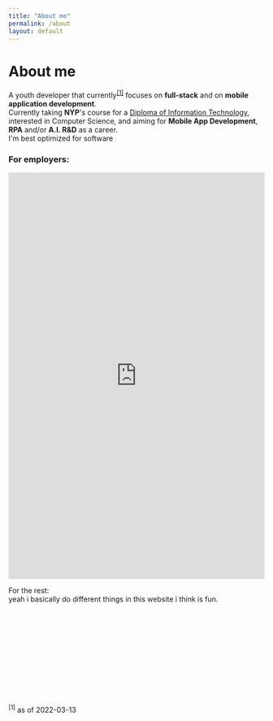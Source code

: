 ```yaml
---
title: "About me"
permalink: /about
layout: default
---
```


# About me
A youth developer that currently<sup><a href="#1">[1]</a></sup> focuses on **full-stack** and on **mobile application development**.<br>
Currently taking **NYP**'s course for a <a href="https://www.nyp.edu.sg/schools/sit/full-time-courses/information-technology.html" target="_blank">Diploma of Information Technology</a>, interested in Computer Science, and aiming for **Mobile App Development**, **RPA** and/or **A.I. R&D** as a career.<br>I'm best optimized for software

### For employers:<br>
<!-- GOOGLE DRIVE -->
<iframe src="https://drive.google.com/file/d/1RRsTkrYlV3bz_OphYOpSgIBUOGze5P5N/preview" style="width:100%; height:50rem;" frameborder="0"></iframe><br>


For the rest:<br>
yeah i basically do different things in this website i think is fun.

<!-- {% include comments.html %} -->

<script src="/static/js/utterances/client.js" repo="arifhamed/arifhamed.github.io" issue-term="url" theme="photon-dark" crossorigin="anonymous" async></script>


<br>
<br>
<br>
<br>
<br>
<br>
<br>
<br>
<br>
<br>

<span id="#1"><sup>[1]</sup> as of <span class="date">2022-03-13</span></span>